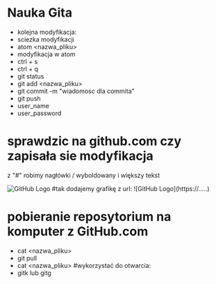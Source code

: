 # Nauka Gita
- kolejna modyfikacja:
- sciezka modyfikacji
- atom <nazwa_pliku>
- modyfikacja w atom
- ctrl + s
- ctrl + q
- git status
- git add <nazwa_pliku>
- git commit -m "wiadomosc dla commita"
- git push
- user_name
- user_password
# sprawdzic na github.com czy zapisała sie modyfikacja


z "#" robimy nagłówki / wyboldowany i większy tekst


![GitHub Logo](https://octodex.github.com/images/spectrocat.png)
#tak dodajemy grafikę z url: ![GitHub Logo](https://.....<adres url grafiki>)


# pobieranie reposytorium na komputer z GitHub.com
- cat <nazwa_pliku>
- git pull
- cat <nazwa_pliku>
#wykorzystać do otwarcia:
- gitk lub gitg
